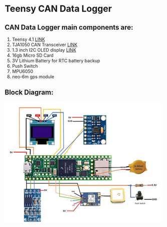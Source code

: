 # Teensy CAN Data Logger

## CAN Data Logger main components are:
1. Teensy 4.1 [LINK](https://www.pjrc.com/store/teensy41.html)
2. TJA1050 CAN Transceiver [LINK](https://www.amazon.com/KNACRO-TJA1050-controller-interface-module/dp/B01FX3ROZM)
3. 1.3 inch I2C OLED display [LINK](https://robocraze.com/1-3inch-oled)
4. 16gb Micro SD Card
5. 3V Lithium Battery for RTC battery backup
6. Push Switch
7. MPU6050 
8. neo-6m gps module

## **Block Diagram:**

![alt text](https://github.com/niladridmgit/TeensyCanDataLogger/blob/advanceCANdataLogger/images/Logger_blockDiagram_Teensy4v1.JPG)
